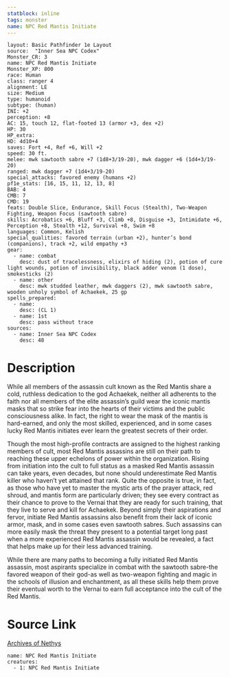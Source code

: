 ```yaml
---
statblock: inline
tags: monster
name: NPC Red Mantis Initiate
---
```

```statblock
layout: Basic Pathfinder 1e Layout
source:  "Inner Sea NPC Codex"
Monster_CR: 3
name: NPC Red Mantis Initiate
Monster_XP: 800
race: Human
class: ranger 4
alignment: LE
size: Medium
type: humanoid
subtype: (human)
INI: +2
perception: +8
AC: 15, touch 12, flat-footed 13 (armor +3, dex +2)
HP: 30
HP_extra: 
HD: 4d10+4
saves: Fort +4, Ref +6, Will +2
speed: 30 ft.
melee: mwk sawtooth sabre +7 (1d8+3/19-20), mwk dagger +6 (1d4+3/19-20)
ranged: mwk dagger +7 (1d4+3/19-20)
special_attacks: favored enemy (humans +2)
pf1e_stats: [16, 15, 11, 12, 13, 8]
BAB: 4
CMB: 7
CMD: 19
feats: Double Slice, Endurance, Skill Focus (Stealth), Two-Weapon Fighting, Weapon Focus (sawtooth sabre)
skills: Acrobatics +6, Bluff +3, Climb +8, Disguise +3, Intimidate +6, Perception +8, Stealth +12, Survival +8, Swim +8
languages: Common, Kelish
special_qualities: favored terrain (urban +2), hunter’s bond (companions), track +2, wild empathy +3
gear:
  - name: combat
    desc: dust of tracelessness, elixirs of hiding (2), potion of cure light wounds, potion of invisibility, black adder venom (1 dose), smokesticks (2)
  - name: other
    desc: mwk studded leather, mwk daggers (2), mwk sawtooth sabre, wooden unholy symbol of Achaekek, 25 gp
spells_prepared:
  - name:
    desc: (CL 1)
  - name: 1st
    desc: pass without trace
sources:
  - name: Inner Sea NPC Codex
    desc: 48
```
# Description
While all members of the assassin cult known as the Red Mantis share a cold, ruthless dedication to the god Achaekek, neither all adherents to the faith nor all members of the elite assassin’s guild wear the iconic mantis masks that so strike fear into the hearts of their victims and the public consciousness alike. In fact, the right to wear the mask of the mantis is hard-earned, and only the most skilled, experienced, and in some cases lucky Red Mantis initiates ever learn the greatest secrets of their order.

Though the most high-profile contracts are assigned to the highest ranking members of cult, most Red Mantis assassins are still on their path to reaching these upper echelons of power within the organization. Rising from initiation into the cult to full status as a masked Red Mantis assassin can take years, even decades, but none should underestimate Red Mantis killer who haven’t yet attained that rank. Quite the opposite is true, in fact, as those who have yet to master the mystic arts of the prayer attack, red shroud, and mantis form are particularly driven; they see every contract as their chance to prove to the Vernai that they are ready for such training, that they live to serve and kill for Achaekek. Beyond simply their aspirations and fervor, initiate Red Mantis assassins also benefit from their lack of iconic armor, mask, and in some cases even sawtooth sabres. Such assassins can more easily mask the threat they present to a potential target long past when a more experienced Red Mantis assassin would be revealed, a fact that helps make up for their less advanced training.

While there are many paths to becoming a fully initiated Red Mantis assassin, most aspirants specialize in combat with the sawtooth sabre-the favored weapon of their god-as well as two-weapon fighting and magic in the schools of illusion and enchantment, as all these skills help them prove their eventual worth to the Vernai to earn full acceptance into the cult of the Red Mantis.
# Source Link
[Archives of Nethys](https://aonprd.com/NPCDisplay.aspx?ItemName=Red%20Mantis%20Initiate)
```encounter-table
name: NPC Red Mantis Initiate
creatures:
  - 1: NPC Red Mantis Initiate
```
